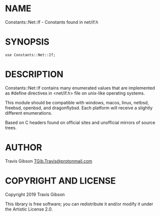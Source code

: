 NAME
====

Constants::Net::If - Constants found in net/if.h

SYNOPSIS
========

```perl6
use Constants::Net::If;
```

DESCRIPTION
===========

Constants::Net::If contains many enumerated values that are implemented as #define directives in <net/if.h> file on unix-like operating systems.

This module should be compatible with windows, macos, linux, netbsd, freebsd, openbsd, and dragonflybsd. Each platform will receive a slightly different enumerations.

Based on C headers found on official sites and unofficial mirrors of source trees.

AUTHOR
======

Travis Gibson <TGib.Travis@protonmail.com>

COPYRIGHT AND LICENSE
=====================

Copyright 2019 Travis Gibson

This library is free software; you can redistribute it and/or modify it under the Artistic License 2.0.

